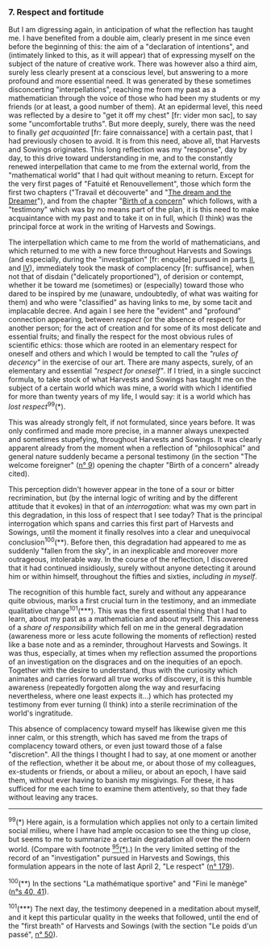 ### 7. Respect and fortitude
But I am digressing again, in anticipation of what the reflection has taught me. I have benefited from a double aim, clearly present in me since even before the beginning of this: the aim of a "declaration of intentions", and (intimately linked to this, as it will appear) that of expressing myself on the subject of the nature of creative work. There was however also a third aim, surely less clearly present at a conscious level, but answering to a more profound and more essential need. It was generated by these sometimes disconcerting "interpellations", reaching me from my past as a mathematician through the voice of those who had been my students or my friends (or at least, a good number of them). At an epidermal level, this need was reflected by a desire to "get it off my chest" [fr: vider mon sac], to say some "uncomfortable truths". But more deeply, surely, there was the need to finally _get acquainted_ [fr: faire connaissance] with a certain past, that I had previously chosen to avoid. It is from this need, above all, that Harvests and Sowings originates. This long reflection was my "response", day by day, to this drive toward understanding in me, and to the constantly renewed interpellation that came to me from the external world, from the "mathematical world" that I had quit without meaning to return. Except for the very first pages of "Fatuité et Renouvellement", those which form the first two chapters ("Travail et découverte" and "[The dream and the Dreamer](../table-of-contents.md#part-1-2)"), and from the chapter "[Birth of a concern](../table-of-contents.md#part-1-3)" which follows, with a "testimony" which was by no means part of the plan, it is this need to make acquaintance with my past and to take it on in full, which (I think) was the principal force at work in the writing of Harvests and Sowings.

The interpellation which came to me from the world of mathematicians, and which returned to me with a new force throughout Harvests and Sowings (and especially, during the "investigation" [fr: enquête] pursued in parts [II](../table-of-contents.md#part-2), and [IV](../table-of-contents.md#part-4)), immediately took the mask of complacency [fr: suffisance], when not that of disdain ("delicately proportioned"), of derision or contempt, whether it be toward me (sometimes) or (especially) toward those who dared to be inspired by me (unaware, undoubtedly, of what was waiting for them) and who were "classified" as having links to me, by some tacit and implacable decree. And again I see here the "evident" and "profound" connection appearing, between _respect_ (or the absence of respect) for another person; for the act of creation and for some of its most delicate and essential fruits; and finally the respect for the most obvious rules of scientific ethics: those which are rooted in an elementary respect for oneself and others and which I would be tempted to call the _"rules of decency"_ in the exercise of our art. There are many aspects, surely, of an elementary and essential _"respect for oneself"_. If I tried, in a single succinct formula, to take stock of what Harvests and Sowings has taught me on the subject of a certain world which was mine, a world with which I identified for more than twenty years of my life, I would say: it is a world which has _lost respect_<sup>99</sup>(&ast;).

This was already strongly felt, if not formulated, since years before. It was only confirmed and made more precise, in a manner always unexpected and sometimes stupefying, throughout Harvests and Sowings. It was clearly apparent already from the moment when a reflection of "philosophical" and general nature suddenly became a personal testimony (in the section "The welcome foreigner" ([n&deg; 9](../table-of-contents.md#part-1-3)) opening the chapter "Birth of a concern" already cited).

This perception didn't however appear in the tone of a sour or bitter recrimination, but (by the internal logic of writing and by the different attitude that it evokes) in that of an _interrogation_: what was my own part in this degradation, in this loss of respect that I see today? That is the principal interrogation which spans and carries this first part of Harvests and Sowings, until the moment it finally resolves into a clear and unequivocal conclusion<sup>100</sup>(&ast;&ast;). Before then, this degradation had appeared to me as suddenly "fallen from the sky", in an inexplicable and moreover more outrageous, intolerable way. In the course of the reflection, I discovered that it had continued insidiously, surely without anyone detecting it around him or within himself, throughout the fifties and sixties, _including in myself_.

The recognition of this humble fact, surely and without any appearance quite obvious, marks a first crucial turn in the testimony, and an immediate qualitative change<sup>101</sup>(&ast;&ast;&ast;). This was the first essential thing that I had to learn, about my past as a mathematician and about myself. This awareness of a _share of responsibility_ which fell on me in the general degradation (awareness more or less acute following the moments of reflection) rested like a base note and as a reminder, throughout Harvests and Sowings. It was thus, especially, at times when my reflection assumed the proportions of an investigation on the disgraces and on the inequities of an epoch. Together with the desire to understand, thus with the curiosity which animates and carries forward all true works of discovery, it is this humble awareness (repeatedly forgotten along the way and resurfacing nevertheless, where one least expects it...) which has protected my testimony from ever turning (I think) into a sterile recrimination of the world's ingratitude.

This absence of complacency toward myself has likewise given me this inner calm, or this strength, which has saved me from the traps of complacency toward others, or even just toward those of a false "discretion". All the things I thought I had to say, at one moment or another of the reflection, whether it be about me, or about those of my colleagues, ex-students or friends, or about a milieu, or about an epoch, I have said them, without ever having to banish my misgivings. For these, it has sufficed for me each time to examine them attentively, so that they fade without leaving any traces.

---

<sup>99</sup>(&ast;) Here again, is a formulation which applies not only to a certain limited social milieu, where I have had ample occasion to see the thing up close, but seems to me to summarize a certain degradation all over the modern world. (Compare with footnote [<sup>95</sup>(&ast;)](./6.md#footnote-95).) In the very limited setting of the record of an "investigation" pursued in Harvests and Sowings, this formulation appears in the note of last April 2, "Le respect" ([n&deg; 179](../table-of-contents.md#le-respect)).

<sup>100</sup>(&ast;&ast;) In the sections "La mathématique sportive" and "Fini le manège" ([n&deg;s 40, 41](../table-of-contents.md#sportive)).

<sup>101</sup>(&ast;&ast;&ast;) The next day, the testimony deepened in a meditation about myself, and it kept this particular quality in the weeks that followed, until the end of the "first breath" of Harvests and Sowings (with the section "Le poids d'un passé", [n&deg; 50](../table-of-contents.md#poids-passe)).
